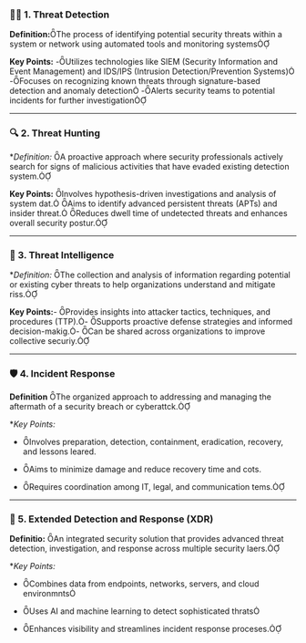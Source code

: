 



### 🕵️‍♂️ 1. **Threat Detection**

**Definition:**The process of identifying potential security threats within a system or network using automated tools and monitoring systems

**Key Points:** -Utilizes technologies like SIEM (Security Information and Event Management) and IDS/IPS (Intrusion Detection/Prevention Systems) -Focuses on recognizing known threats through signature-based detection and anomaly detection -Alerts security teams to potential incidents for further investigation

---

### 🔍 2. **Threat Hunting**

*_Definition:_ A proactive approach where security professionals actively search for signs of malicious activities that have evaded existing detection system.

**Key Points:** Involves hypothesis-driven investigations and analysis of system dat. Aims to identify advanced persistent threats (APTs) and insider threat. Reduces dwell time of undetected threats and enhances overall security postur.

---

### 🧠 3. **Threat Intelligence**

*_Definition:_ The collection and analysis of information regarding potential or existing cyber threats to help organizations understand and mitigate riss.

**Key Points:**- Provides insights into attacker tactics, techniques, and procedures (TTP).- Supports proactive defense strategies and informed decision-makig.- Can be shared across organizations to improve collective securiy.

---

### 🛡️ 4. **Incident Response**

**Definition** The organized approach to addressing and managing the aftermath of a security breach or cyberattck.

*_Key Points:_

- Involves preparation, detection, containment, eradication, recovery, and lessons leared.
    
- Aims to minimize damage and reduce recovery time and cots.
    
- Requires coordination among IT, legal, and communication tems.
    

---

### 🧩 5. **Extended Detection and Response (XDR)**

**Definitio:** An integrated security solution that provides advanced threat detection, investigation, and response across multiple security laers.

*_Key Points:_

- Combines data from endpoints, networks, servers, and cloud environmnts
    
- Uses AI and machine learning to detect sophisticated thrats
    
- Enhances visibility and streamlines incident response proceses.
    


